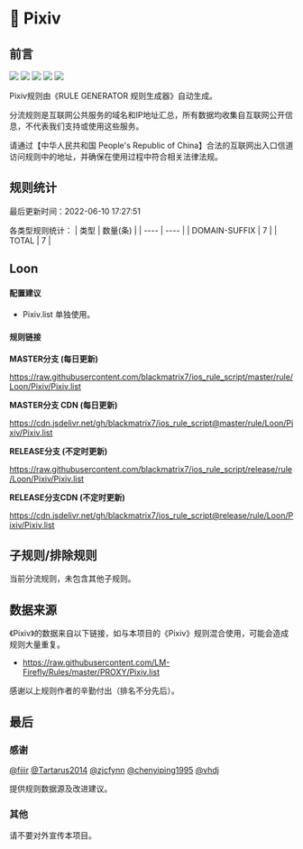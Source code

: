 # 🧸 Pixiv

## 前言

![](https://shields.io/badge/-移除重复规则-ff69b4) ![](https://shields.io/badge/-DOMAIN与DOMAIN--SUFFIX合并-green) ![](https://shields.io/badge/-DOMAIN--SUFFIX间合并-critical) ![](https://shields.io/badge/-DOMAIN--SUFFIX与DOMAIN--KEYWORD合并-blue) ![](https://shields.io/badge/-IP--CIDR(6)合并-blueviolet) 

Pixiv规则由《RULE GENERATOR 规则生成器》自动生成。

分流规则是互联网公共服务的域名和IP地址汇总，所有数据均收集自互联网公开信息，不代表我们支持或使用这些服务。

请通过【中华人民共和国 People's Republic of China】合法的互联网出入口信道访问规则中的地址，并确保在使用过程中符合相关法律法规。

## 规则统计

最后更新时间：2022-06-10 17:27:51

各类型规则统计：
| 类型 | 数量(条)  | 
| ---- | ----  |
| DOMAIN-SUFFIX | 7  | 
| TOTAL | 7  | 


## Loon 

#### 配置建议
- Pixiv.list 单独使用。

#### 规则链接
**MASTER分支 (每日更新)**

https://raw.githubusercontent.com/blackmatrix7/ios_rule_script/master/rule/Loon/Pixiv/Pixiv.list

**MASTER分支 CDN (每日更新)**

https://cdn.jsdelivr.net/gh/blackmatrix7/ios_rule_script@master/rule/Loon/Pixiv/Pixiv.list

**RELEASE分支 (不定时更新)**

https://raw.githubusercontent.com/blackmatrix7/ios_rule_script/release/rule/Loon/Pixiv/Pixiv.list

**RELEASE分支CDN (不定时更新)**

https://cdn.jsdelivr.net/gh/blackmatrix7/ios_rule_script@release/rule/Loon/Pixiv/Pixiv.list

## 子规则/排除规则


当前分流规则，未包含其他子规则。

## 数据来源

《Pixiv》的数据来自以下链接，如与本项目的《Pixiv》规则混合使用，可能会造成规则大量重复。

- https://raw.githubusercontent.com/LM-Firefly/Rules/master/PROXY/Pixiv.list


感谢以上规则作者的辛勤付出（排名不分先后）。

## 最后

### 感谢

[@fiiir](https://github.com/fiiir) [@Tartarus2014](https://github.com/Tartarus2014) [@zjcfynn](https://github.com/zjcfynn) [@chenyiping1995](https://github.com/chenyiping1995) [@vhdj](https://github.com/vhdj)

提供规则数据源及改进建议。

### 其他

请不要对外宣传本项目。